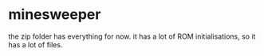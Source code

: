 # minesweeper

the zip folder has everything for now. it has a lot of ROM initialisations, so it has a lot of files. 

